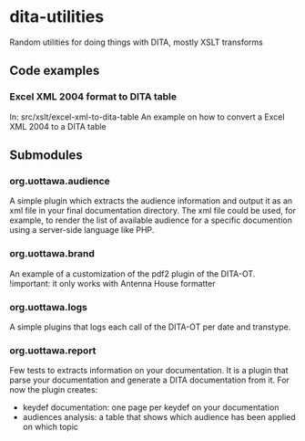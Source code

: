 dita-utilities
==============

Random utilities for doing things with DITA, mostly XSLT transforms

Code examples
-------------

### Excel XML 2004 format to DITA table

In: src/xslt/excel-xml-to-dita-table
An example on how to convert a Excel XML 2004 to a DITA table


Submodules
----------

### org.uottawa.audience

A simple plugin which extracts the audience information and  output it as an xml file in your 
final documentation directory.
The xml file could be used, for example, to render the list of available audience for a specific documention 
using a server-side language like PHP.


### org.uottawa.brand

An example of a customization of the pdf2 plugin of the DITA-OT. 
!important: it only works with Antenna House formatter


### org.uottawa.logs

A simple plugins that logs each call of the DITA-OT per date and transtype.


### org.uottawa.report

Few tests to extracts information on your documentation.
It is a plugin that parse your documentation and generate a DITA documentation from it.
For now the plugin creates:
* keydef documentation: one page per keydef on your documentation
* audiences analysis: a table that shows which audience has been applied on which topic
